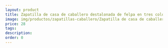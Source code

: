 ```yaml
---
layout: product
title: Zapatilla de casa de caballero destalonada de felpa en tres colores con suela microporosa y letras 
image: img/productos/zapatillas-caballero/Zapatilla de casa de caballero destalonada de felpa en tres colores con suela microporosa y letras =28.webp
price: 28
tags: 
description: 
order: 0
---
```

